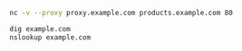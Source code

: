 

```bash
nc -v --proxy proxy.example.com products.example.com 80
```

```bash
dig example.com
nslookup example.com
```

